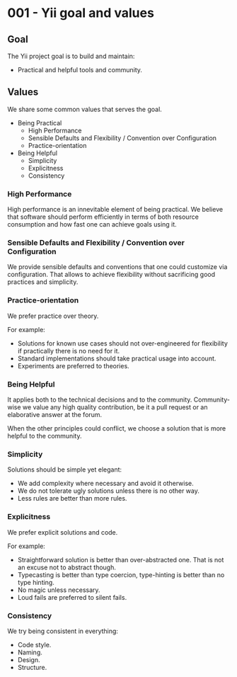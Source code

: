 # 001 - Yii goal and values

## Goal

The Yii project goal is to build and maintain:

- Practical and helpful tools and community.

## Values

We share some common values that serves the goal.

- Being Practical
    - High Performance
    - Sensible Defaults and Flexibility / Convention over Configuration
    - Practice-orientation
- Being Helpful
    - Simplicity
    - Explicitness
    - Consistency

### High Performance

High performance is an innevitable element of being practical. We believe that software should perform efficiently in terms of both resource consumption and how fast one can achieve goals using it.

### Sensible Defaults and Flexibility / Convention over Configuration

We provide sensible defaults and conventions that one could customize via configuration.
That allows to achieve flexibility without sacrificing good practices and simplicity.

### Practice-orientation

We prefer practice over theory.

For example:

- Solutions for known use cases should not over-engineered for flexibility if practically there is no need for it.
- Standard implementations should take practical usage into account.
- Experiments are preferred to theories.

### Being Helpful

It applies both to the technical decisions and to the community. Community-wise we value any high quality contribution, be it a
pull request or an elaborative answer at the forum.

When the other principles could conflict, we choose a solution that is more helpful to the community.

### Simplicity

Solutions should be simple yet elegant:

- We add complexity where necessary and avoid it otherwise.
- We do not tolerate ugly solutions unless there is no other way.
- Less rules are better than more rules.

### Explicitness

We prefer explicit solutions and code.

For example:

- Straightforward solution is better than over-abstracted one. That is not an excuse not to abstract though.
- Typecasting is better than type coercion, type-hinting is better than no type hinting.
- No magic unless necessary.
- Loud fails are preferred to silent fails.

### Consistency

We try being consistent in everything:

- Code style.
- Naming.
- Design.
- Structure.
